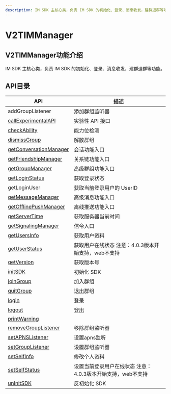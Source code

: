 ```yaml
---
description: IM SDK 主核心类，负责 IM SDK 的初始化、登录、消息收发，建群退群等功能。
---
```


# V2TIMManager

## V2TIMManager功能介绍

IM SDK 主核心类，负责 IM SDK 的初始化、登录、消息收发，建群退群等功能。

## API目录

| API                                                                                                                                                        | 描述                                 |
| ---------------------------------------------------------------------------------------------------------------------------------------------------------- | ---------------------------------- |
| addGroupListener                                                                                                                                           | 添加群组监听器                            |
| [callExperimentalAPI](https://pub.dev/documentation/tencent\_im\_sdk\_plugin/latest/manager\_v2\_tim\_manager/V2TIMManager/callExperimentalAPI.html)       | 实验性 API 接口                         |
| [checkAbility](https://pub.dev/documentation/tencent\_im\_sdk\_plugin/latest/manager\_v2\_tim\_manager/V2TIMManager/checkAbility.html)                     | 能力位检测                              |
| [dismissGroup](https://pub.dev/documentation/tencent\_im\_sdk\_plugin/latest/manager\_v2\_tim\_manager/V2TIMManager/dismissGroup.html)                     | 解散群组                               |
| [getConversationManager](https://pub.dev/documentation/tencent\_im\_sdk\_plugin/latest/manager\_v2\_tim\_manager/V2TIMManager/getConversationManager.html) | 会话功能入口                             |
| [getFriendshipManager](https://pub.dev/documentation/tencent\_im\_sdk\_plugin/latest/manager\_v2\_tim\_manager/V2TIMManager/getFriendshipManager.html)     | 关系链功能入口                            |
| [getGroupManager](https://pub.dev/documentation/tencent\_im\_sdk\_plugin/latest/manager\_v2\_tim\_manager/V2TIMManager/getGroupManager.html)               | 高级群组功能入口                           |
| [getLoginStatus](https://pub.dev/documentation/tencent\_im\_sdk\_plugin/latest/manager\_v2\_tim\_manager/V2TIMManager/getLoginStatus.html)                 | 获取登录状态                             |
| getLoginUser                                                                                                                                               | 获取当前登录用户的 UserID                   |
| [getMessageManager](https://pub.dev/documentation/tencent\_im\_sdk\_plugin/latest/manager\_v2\_tim\_manager/V2TIMManager/getMessageManager.html)           | 高级消息功能入口                           |
| [getOfflinePushManager](https://pub.dev/documentation/tencent\_im\_sdk\_plugin/latest/manager\_v2\_tim\_manager/V2TIMManager/getOfflinePushManager.html)   | 离线推送功能入口                           |
| [getServerTime](https://pub.dev/documentation/tencent\_im\_sdk\_plugin/latest/manager\_v2\_tim\_manager/V2TIMManager/getServerTime.html)                   | 获取服务器当前时间                          |
| [getSignalingManager](https://pub.dev/documentation/tencent\_im\_sdk\_plugin/latest/manager\_v2\_tim\_manager/V2TIMManager/getSignalingManager.html)       | 信令入口                               |
| [getUsersInfo](https://pub.dev/documentation/tencent\_im\_sdk\_plugin/latest/manager\_v2\_tim\_manager/V2TIMManager/getUsersInfo.html)                     | 获取用户资料                             |
| [getUserStatus](https://pub.dev/documentation/tencent\_im\_sdk\_plugin/latest/manager\_v2\_tim\_manager/V2TIMManager/getUserStatus.html)                   | 获取用户在线状态 注意：4.0.3版本开始支持，web不支持     |
| [getVersion](https://pub.dev/documentation/tencent\_im\_sdk\_plugin/latest/manager\_v2\_tim\_manager/V2TIMManager/getVersion.html)                         | 获取版本号                              |
| [initSDK](../../api/v2timmanager/initsdk.md)                                                                                                               | 初始化 SDK                            |
| [joinGroup](https://pub.dev/documentation/tencent\_im\_sdk\_plugin/latest/manager\_v2\_tim\_manager/V2TIMManager/joinGroup.html)                           | 加入群组                               |
| [quitGroup](https://pub.dev/documentation/tencent\_im\_sdk\_plugin/latest/manager\_v2\_tim\_manager/V2TIMManager/quitGroup.html)                           | 退出群组                               |
| [login](https://pub.dev/documentation/tencent\_im\_sdk\_plugin/latest/manager\_v2\_tim\_manager/V2TIMManager/login.html)                                   | 登录                                 |
| [logout](https://pub.dev/documentation/tencent\_im\_sdk\_plugin/latest/manager\_v2\_tim\_manager/V2TIMManager/logout.html)                                 | 登出                                 |
| [printWarning](https://pub.dev/documentation/tencent\_im\_sdk\_plugin/latest/manager\_v2\_tim\_manager/V2TIMManager/printWarning.html)                     |                                    |
| [removeGroupListener](https://pub.dev/documentation/tencent\_im\_sdk\_plugin/latest/manager\_v2\_tim\_manager/V2TIMManager/removeGroupListener.html)       | 移除群组监听器                            |
| [setAPNSListener](https://pub.dev/documentation/tencent\_im\_sdk\_plugin/latest/manager\_v2\_tim\_manager/V2TIMManager/setAPNSListener.html)               | 设置apns监听                           |
| [setGroupListener](https://pub.dev/documentation/tencent\_im\_sdk\_plugin/latest/manager\_v2\_tim\_manager/V2TIMManager/setGroupListener.html)             | 设置群组监听器                            |
| [setSelfInfo](https://pub.dev/documentation/tencent\_im\_sdk\_plugin/latest/manager\_v2\_tim\_manager/V2TIMManager/setSelfInfo.html)                       | 修改个人资料                             |
| [setSelfStatus](https://pub.dev/documentation/tencent\_im\_sdk\_plugin/latest/manager\_v2\_tim\_manager/V2TIMManager/setSelfStatus.html)                   | 设置当前登录用户在线状态 注意：4.0.3版本开始支持，web不支持 |
| [unInitSDK](https://pub.dev/documentation/tencent\_im\_sdk\_plugin/latest/manager\_v2\_tim\_manager/V2TIMManager/unInitSDK.html)                           | 反初始化 SDK                           |
